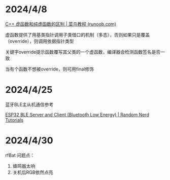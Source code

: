 # 2024/4/8

[C++ 虚函数和纯虚函数的区别 | 菜鸟教程 (runoob.com)](https://www.runoob.com/w3cnote/cpp-virtual-functions.html)

虚函数提供了用基类指针调用子类借口的机制（多态），否则如果只是覆盖（override），则调用依据指针类型

关键字override提示函数覆写其父类的一个虚函数，编译器会检测函数签名是否一致

当有个函数不想被override，则可用final修饰

# 2024/4/25

蓝牙BLE主从机通信参考

[ESP32 BLE Server and Client (Bluetooth Low Energy) | Random Nerd Tutorials](https://randomnerdtutorials.com/esp32-ble-server-client/#ESP32-BLE-Server)

# 2024/4/30

rfBat 问题点：

1. 蜂鸣器太响
2. 关机后RGB依然点亮